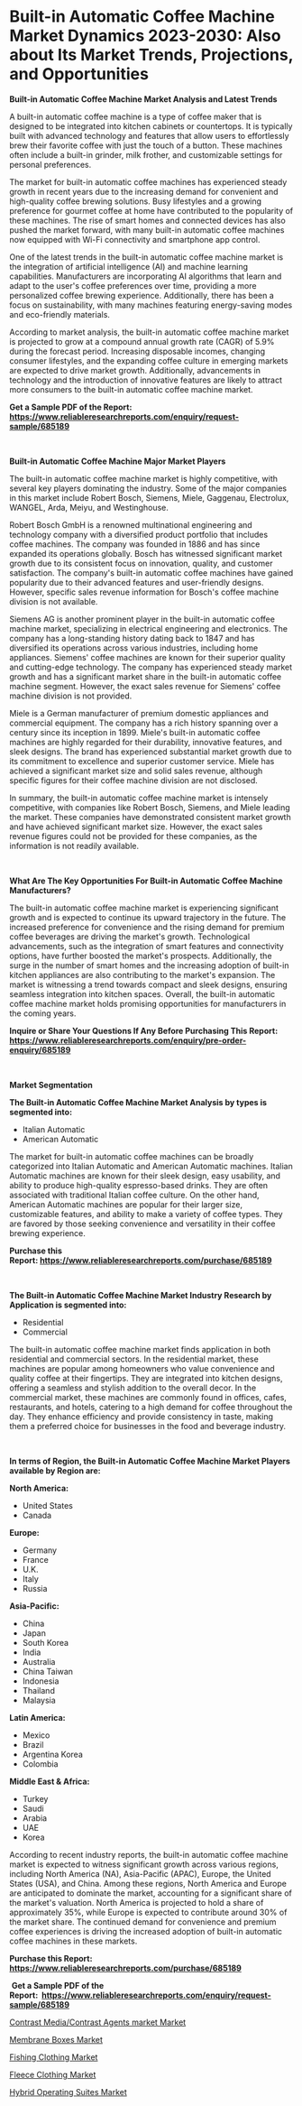 <p><h1>Built-in Automatic Coffee Machine Market Dynamics 2023-2030: Also about Its Market Trends, Projections, and Opportunities</h1></p><p><strong>Built-in Automatic Coffee Machine Market Analysis and Latest Trends</strong></p>
<p><p>A built-in automatic coffee machine is a type of coffee maker that is designed to be integrated into kitchen cabinets or countertops. It is typically built with advanced technology and features that allow users to effortlessly brew their favorite coffee with just the touch of a button. These machines often include a built-in grinder, milk frother, and customizable settings for personal preferences.</p><p>The market for built-in automatic coffee machines has experienced steady growth in recent years due to the increasing demand for convenient and high-quality coffee brewing solutions. Busy lifestyles and a growing preference for gourmet coffee at home have contributed to the popularity of these machines. The rise of smart homes and connected devices has also pushed the market forward, with many built-in automatic coffee machines now equipped with Wi-Fi connectivity and smartphone app control.</p><p>One of the latest trends in the built-in automatic coffee machine market is the integration of artificial intelligence (AI) and machine learning capabilities. Manufacturers are incorporating AI algorithms that learn and adapt to the user's coffee preferences over time, providing a more personalized coffee brewing experience. Additionally, there has been a focus on sustainability, with many machines featuring energy-saving modes and eco-friendly materials.</p><p>According to market analysis, the built-in automatic coffee machine market is projected to grow at a compound annual growth rate (CAGR) of 5.9% during the forecast period. Increasing disposable incomes, changing consumer lifestyles, and the expanding coffee culture in emerging markets are expected to drive market growth. Additionally, advancements in technology and the introduction of innovative features are likely to attract more consumers to the built-in automatic coffee machine market.</p></p>
<p><strong>Get a Sample PDF of the Report:&nbsp; <a href="https://www.reliableresearchreports.com/enquiry/request-sample/685189">https://www.reliableresearchreports.com/enquiry/request-sample/685189</a></strong></p>
<p>&nbsp;</p>
<p><strong>Built-in Automatic Coffee Machine Major Market Players</strong></p>
<p><p>The built-in automatic coffee machine market is highly competitive, with several key players dominating the industry. Some of the major companies in this market include Robert Bosch, Siemens, Miele, Gaggenau, Electrolux, WANGEL, Arda, Meiyu, and Westinghouse.</p><p>Robert Bosch GmbH is a renowned multinational engineering and technology company with a diversified product portfolio that includes coffee machines. The company was founded in 1886 and has since expanded its operations globally. Bosch has witnessed significant market growth due to its consistent focus on innovation, quality, and customer satisfaction. The company's built-in automatic coffee machines have gained popularity due to their advanced features and user-friendly designs. However, specific sales revenue information for Bosch's coffee machine division is not available.</p><p>Siemens AG is another prominent player in the built-in automatic coffee machine market, specializing in electrical engineering and electronics. The company has a long-standing history dating back to 1847 and has diversified its operations across various industries, including home appliances. Siemens' coffee machines are known for their superior quality and cutting-edge technology. The company has experienced steady market growth and has a significant market share in the built-in automatic coffee machine segment. However, the exact sales revenue for Siemens' coffee machine division is not provided.</p><p>Miele is a German manufacturer of premium domestic appliances and commercial equipment. The company has a rich history spanning over a century since its inception in 1899. Miele's built-in automatic coffee machines are highly regarded for their durability, innovative features, and sleek designs. The brand has experienced substantial market growth due to its commitment to excellence and superior customer service. Miele has achieved a significant market size and solid sales revenue, although specific figures for their coffee machine division are not disclosed.</p><p>In summary, the built-in automatic coffee machine market is intensely competitive, with companies like Robert Bosch, Siemens, and Miele leading the market. These companies have demonstrated consistent market growth and have achieved significant market size. However, the exact sales revenue figures could not be provided for these companies, as the information is not readily available.</p></p>
<p>&nbsp;</p>
<p><strong>What Are The Key Opportunities For Built-in Automatic Coffee Machine Manufacturers?</strong></p>
<p><p>The built-in automatic coffee machine market is experiencing significant growth and is expected to continue its upward trajectory in the future. The increased preference for convenience and the rising demand for premium coffee beverages are driving the market's growth. Technological advancements, such as the integration of smart features and connectivity options, have further boosted the market's prospects. Additionally, the surge in the number of smart homes and the increasing adoption of built-in kitchen appliances are also contributing to the market's expansion. The market is witnessing a trend towards compact and sleek designs, ensuring seamless integration into kitchen spaces. Overall, the built-in automatic coffee machine market holds promising opportunities for manufacturers in the coming years.</p></p>
<p><strong>Inquire or Share Your Questions If Any Before Purchasing This Report: <a href="https://www.reliableresearchreports.com/enquiry/pre-order-enquiry/685189">https://www.reliableresearchreports.com/enquiry/pre-order-enquiry/685189</a></strong></p>
<p>&nbsp;</p>
<p><strong>Market Segmentation</strong></p>
<p><strong>The Built-in Automatic Coffee Machine Market Analysis by types is segmented into:</strong></p>
<p><ul><li>Italian Automatic</li><li>American Automatic</li></ul></p>
<p><p>The market for built-in automatic coffee machines can be broadly categorized into Italian Automatic and American Automatic machines. Italian Automatic machines are known for their sleek design, easy usability, and ability to produce high-quality espresso-based drinks. They are often associated with traditional Italian coffee culture. On the other hand, American Automatic machines are popular for their larger size, customizable features, and ability to make a variety of coffee types. They are favored by those seeking convenience and versatility in their coffee brewing experience.</p></p>
<p><strong>Purchase this Report:&nbsp;<a href="https://www.reliableresearchreports.com/purchase/685189">https://www.reliableresearchreports.com/purchase/685189</a></strong></p>
<p>&nbsp;</p>
<p><strong>The Built-in Automatic Coffee Machine Market Industry Research by Application is segmented into:</strong></p>
<p><ul><li>Residential</li><li>Commercial</li></ul></p>
<p><p>The built-in automatic coffee machine market finds application in both residential and commercial sectors. In the residential market, these machines are popular among homeowners who value convenience and quality coffee at their fingertips. They are integrated into kitchen designs, offering a seamless and stylish addition to the overall decor. In the commercial market, these machines are commonly found in offices, cafes, restaurants, and hotels, catering to a high demand for coffee throughout the day. They enhance efficiency and provide consistency in taste, making them a preferred choice for businesses in the food and beverage industry.</p></p>
<p>&nbsp;</p>
<p><strong>In terms of Region, the Built-in Automatic Coffee Machine Market Players available by Region are:</strong></p>
<p>
    <p> <strong> North America: </strong>
        <ul>
            <li>United States</li>
            <li>Canada</li>
        </ul>
        </p> 
    <p> <strong> Europe: </strong>
        <ul>
            <li>Germany</li>
            <li>France</li>
            <li>U.K.</li>
            <li>Italy</li>
            <li>Russia</li>
        </ul>
        </p> 
    <p> <strong> Asia-Pacific: </strong>
        <ul>
            <li>China</li>
            <li>Japan</li>
            <li>South Korea</li>
            <li>India</li>
            <li>Australia</li>
            <li>China Taiwan</li>
            <li>Indonesia</li>
            <li>Thailand</li>
            <li>Malaysia</li>
        </ul>
        </p> 
    <p> <strong> Latin America: </strong>
        <ul>
            <li>Mexico</li>
            <li>Brazil</li>
            <li>Argentina Korea</li>
            <li>Colombia</li>
        </ul>
        </p> 
    <p> <strong> Middle East & Africa: </strong>
        <ul>
            <li>Turkey</li>
            <li>Saudi</li>
            <li>Arabia</li>
            <li>UAE</li>
            <li>Korea</li>
        </ul>
    </p>
    </p>
<p><p>According to recent industry reports, the built-in automatic coffee machine market is expected to witness significant growth across various regions, including North America (NA), Asia-Pacific (APAC), Europe, the United States (USA), and China. Among these regions, North America and Europe are anticipated to dominate the market, accounting for a significant share of the market's valuation. North America is projected to hold a share of approximately 35%, while Europe is expected to contribute around 30% of the market share. The continued demand for convenience and premium coffee experiences is driving the increased adoption of built-in automatic coffee machines in these markets.</p></p>
<p><strong>Purchase this Report: <a href="https://www.reliableresearchreports.com/purchase/685189">https://www.reliableresearchreports.com/purchase/685189</a></strong></p>
<p>&nbsp;<strong>Get a Sample PDF of the Report:&nbsp;&nbsp;<a href="https://www.reliableresearchreports.com/enquiry/request-sample/685189">https://www.reliableresearchreports.com/enquiry/request-sample/685189</a></strong></p>
<p><strong></strong></p>
<p><p><a href="https://github.com/deliacustodio40/Market-Research-Report-List-1/blob/main/contrast-mediacontrast-agents-market-market.md">Contrast Media/Contrast Agents market Market</a></p><p><a href="https://www.linkedin.com/pulse/membrane-boxes-market-size-share-amp-trends-analysis/">Membrane Boxes Market</a></p><p><a href="https://medium.com/@jackytorphy/analyzing-fishing-clothing-market-global-industry-perspective-and-forecast-2023-to-2030-ea8cbf3e651e">Fishing Clothing Market</a></p><p><a href="https://medium.com/@ashlybednar2023/fleece-clothing-market-share-evolution-and-market-growth-trends-2023-2030-e95a4e437f45">Fleece Clothing Market</a></p><p><a href="https://github.com/scarol104/Market-Research-Report-List-1/blob/main/hybrid-operating-suites-market.md">Hybrid Operating Suites Market</a></p></p>